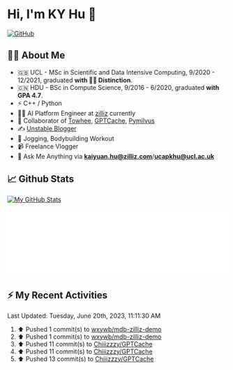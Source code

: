 # Hi, I'm KY Hu 👋

[![GitHub](https://img.shields.io/badge/dynamic/json?logo=github&label=GitHub&labelColor=495867&color=495867&query=%24.data.totalSubs&url=https%3A%2F%2Fapi.spencerwoo.com%2Fsubstats%2F%3Fsource%3Dgithub%26queryKey%3Dhayschan&style=flat-square)](https://github.com/Chiiizzzy)

## 🧑‍💻 About Me


- 🇬🇧 UCL - MSc in Scientific and Data Intensive Computing, 9/2020 - 12/2021, graduated **with 🧑‍🎓 Distinction**.
- 🇨🇳 HDU - BSc in Compute Science, 9/2016 - 6/2020, graduated **with GPA 4.7**.
- ⚡️ C++ / Python
- 🧑‍💻 AI Platform Engineer at [zilliz](https://zilliz.com/) currently
- 💬 Collaborator of [Towhee](https://github.com/towhee-io/towhee), [GPTCache](https://github.com/zilliztech/GPTCache), [Pymilvus](https://github.com/milvus-io/pymilvus)
- ✍️ [Unstable Blogger](https://blog.csdn.net/DooDia)
- 🏃 Jogging, Bodybuilding Workout
- 📹 Freelance Vlogger
- 📮 Ask Me Anything via **[kaiyuan.hu@zilliz.com](mailto:kaiyuan.hu@zilliz.com)**/**[ucapkhu@ucl.ac.uk](ucapkhu@ucl.ac.uk)**


## 📈 Github Stats

[![My GitHub Stats](https://github-readme-stats.vercel.app/api?username=Chiiizzzy&show_icons=true&theme=gotham)](https://github-readme-stats.vercel.app/api?username=Chiiizzzy&show_icons=true&theme=gotham)

<!-- [![Ashutosh's github activity graph](https://github-readme-activity-graph.cyclic.app/graph?username=Chiiizzzy&theme=dracula)](https://github.com/Chiiizzzy/github-readme-activity-graph) -->


![Metrics 👋](/metrics.plugin.followup.user.svg)

## ⚡️ My Recent Activities

<!--RECENT_ACTIVITY:last_update-->
Last Updated: Tuesday, June 20th, 2023, 11:11:30 AM
<!--RECENT_ACTIVITY:last_update_end-->

<!--RECENT_ACTIVITY:start-->
1. ⬆️ Pushed 1 commit(s) to [wxywb/mdb-zilliz-demo](https://github.com/wxywb/mdb-zilliz-demo)<br>
2. ⬆️ Pushed 1 commit(s) to [wxywb/mdb-zilliz-demo](https://github.com/wxywb/mdb-zilliz-demo)<br>
3. ⬆️ Pushed 11 commit(s) to [Chiiizzzy/GPTCache](https://github.com/Chiiizzzy/GPTCache)<br>
4. ⬆️ Pushed 11 commit(s) to [Chiiizzzy/GPTCache](https://github.com/Chiiizzzy/GPTCache)<br>
5. ⬆️ Pushed 13 commit(s) to [Chiiizzzy/GPTCache](https://github.com/Chiiizzzy/GPTCache)<br>
<!--RECENT_ACTIVITY:end-->

